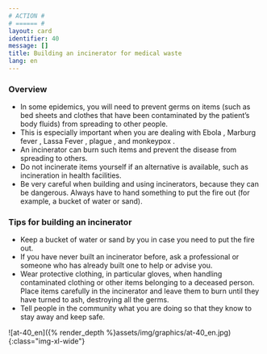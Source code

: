 ```yaml
---
# ACTION #
# ====== #
layout: card
identifier: 40
message: []
title: Building an incinerator for medical waste
lang: en
---
```


### Overview

- In some epidemics, you will need to prevent germs on items (such as bed sheets and clothes that have been contaminated by the patient’s body fluids) from spreading to other people.
- This is especially important when you are dealing with Ebola <a class="crosslink" href="{% render_depth %}{% render_link disease|17 %}"><i class="fas fa-external-link-alt" aria-hidden="true"></i></a>, Marburg fever <a class="crosslink" href="{% render_depth %}{% render_link disease|19 %}"><i class="fas fa-external-link-alt" aria-hidden="true"></i></a>, Lassa Fever <a class="crosslink" href="{% render_depth %}{% render_link disease|18 %}"><i class="fas fa-external-link-alt" aria-hidden="true"></i></a>, plague <a class="crosslink" href="{% render_depth %}{% render_link disease|20 %}"><i class="fas fa-external-link-alt" aria-hidden="true"></i></a>, and monkeypox <a class="crosslink" href="{% render_depth %}{% render_link disease|25 %}"><i class="fas fa-external-link-alt" aria-hidden="true"></i></a>.
- An incinerator can burn such items and prevent the disease from spreading to others.
- Do not incinerate items yourself if an alternative is available, such as incineration in health facilities.
- Be very careful when building and using incinerators, because they can be dangerous. Always have to hand something to put the fire out (for example, a bucket of water or sand).

### Tips for building an incinerator

-	Keep a bucket of water or sand by you in case you need to put the fire out.
-	If you have never built an incinerator before, ask a professional or someone who has already built one to help or advise you.
-	Wear protective clothing, in particular gloves, when handling contaminated clothing or other items belonging to a deceased person. Place items carefully in the incinerator and leave them to burn until they have turned to ash, destroying all the germs.
-	Tell people in the community what you are doing so that they know to stay away and keep safe.

![at-40_en]({% render_depth %}assets/img/graphics/at-40_en.jpg){:class="img-xl-wide"}

